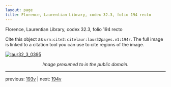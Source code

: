 ```yaml
---
layout: page
title: Florence, Laurentian Library, codex 32.3, folio 194 recto
---
```


Florence, Laurentian Library, codex 32.3, folio 194 recto

Cite this object as `urn:cite2:citelaur:laur32pages.v1:194r`.  The full image is linked to a citation tool you can use to cite regions of the image.

[![laur32_3_0395](http://www.homermultitext.org/iipsrv?IIIF=/project/homer/pyramidal/deepzoom/citelaur/laur32imgs/v1/laur32_3_0395.tif/full/800,/0/default.jpg)](http://www.homermultitext.org/ict2/?urn=urn:cite2:citelaur:laur32imgs.v1:laur32_3_0395) 

<p style="text-align: center; font-style: italic;">Image presumed to in the public domain.</p>

---

previous: [193v](../193v/) | next: [194v](../194v/)
